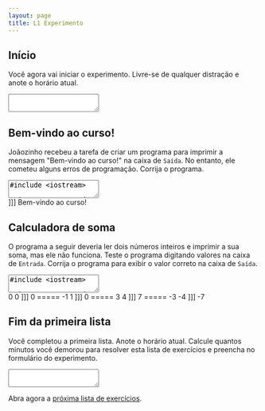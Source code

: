 ```yaml
---
layout: page
title: L1 Experimento
---
```


## Início

Você agora vai iniciar o experimento. Livre-se de qualquer distração e anote o horário atual.

<div>
<textarea></textarea>
</div>

## Bem-vindo ao curso!

Joãozinho recebeu a tarefa de criar um programa para imprimir a mensagem "Bem-vindo ao curso!" na caixa de `Saída`. No entanto, ele cometeu alguns erros de programação. Corrija o programa.

<textarea class="code lang-cpp">
#include &lt;iostream&gt;

using namespace std;

int main() {
  COUT &lt;&lt; "Bem-vindo ao curso!" &gt;&gt; endl;
  return 0;
}</textarea>

<div class="testcases">
]]]
Bem-vindo ao curso!
</div>

## Calculadora de soma

O programa a seguir deveria ler dois números inteiros e imprimir a sua soma, mas ele não funciona. Teste o programa digitando valores na caixa de `Entrada`. Corrija o programa para exibir o valor correto na caixa de `Saída`.

<textarea class="code lang-cpp">
#include &lt;iostream&gt;

using namespace std;

int main() {
  int a, b, resultado;

  resultado = a * b;

  cout &lt;&lt; resultado &lt;&lt; endl;
  cin &gt;&gt; a &gt;&gt; b;

  return 0;
}</textarea>

<div class="testcases">
0 0 ]]] 0
=====
-1 1 ]]] 0
=====
3 4 ]]] 7
=====
-3 -4 ]]] -7
</div>

## Fim da primeira lista

Você completou a primeira lista. Anote o horário atual. Calcule quantos minutos você demorou para resolver esta lista de exercícios e preencha no formulário do experimento.

<div>
<textarea></textarea>
</div>

Abra agora a [próxima lista de exercícios](ex2).
